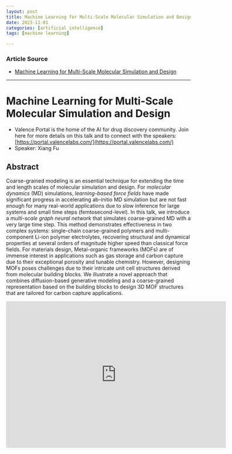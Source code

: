```yaml
---
layout: post
title: Machine Learning for Multi-Scale Molecular Simulation and Design  
date: 2023-11-01
categories: [artificial intelligence]
tags: [machine learning]

---
```


### Article Source

* [Machine Learning for Multi-Scale Molecular Simulation and Design](https://www.youtube.com/watch?v=ycBf2lDzKAE)

---

# Machine Learning for Multi-Scale Molecular Simulation and Design

* Valence Portal is the home of the AI for drug discovery community. Join here for more details on this talk and to connect with the speakers: [https://portal.valencelabs.com/](https://portal.valencelabs.com/)
* Speaker: Xiang Fu

## Abstract 

Coarse-grained modeling is an essential technique for extending the time and length scales of molecular simulation and design. For *molecular dynamics* (MD) simulations, *learning-based force fields* have made significant progress in accelerating ab-initio MD simulation but are not fast enough for many real-world applications due to slow inference for large systems and small time steps (femtosecond-level). In this talk, we introduce a *multi-scale graph neural network* that simulates coarse-grained MD with a very large time step. This method demonstrates effectiveness in two complex systems: single-chain coarse-grained polymers and multi-component Li-ion polymer electrolytes, recovering structural and dynamical properties at several orders of magnitude higher speed than classical force fields. For materials design, Metal-organic frameworks (MOFs) are of immense interest in applications such as gas storage and carbon capture due to their exceptional porosity and tunable chemistry. However, designing MOFs poses challenges due to their intricate unit cell structures derived from molecular building blocks. We illustrate a novel approach that combines diffusion-based generative modeling and a coarse-grained representation based on the building blocks to design 3D MOF structures that are tailored for carbon capture applications.

<iframe width="600" height="400" src="https://www.youtube.com/embed/ycBf2lDzKAE?si=RxrheT5Bs6zvT0Ab" title="YouTube video player" frameborder="0" allow="accelerometer; autoplay; clipboard-write; encrypted-media; gyroscope; picture-in-picture; web-share" allowfullscreen></iframe>